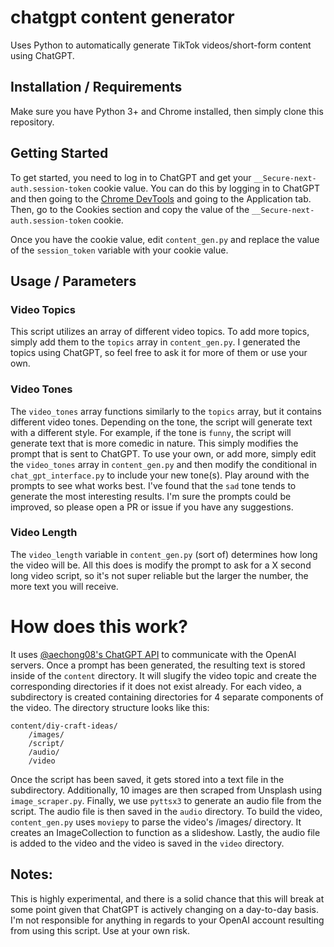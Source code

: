 # chatgpt content generator
 Uses Python to automatically generate TikTok videos/short-form content using ChatGPT.

 ## Installation / Requirements
 Make sure you have Python 3+ and Chrome installed, then simply clone this repository.

 ## Getting Started
 To get started, you need to log in to ChatGPT and get your `__Secure-next-auth.session-token` cookie value. You can do this by logging in to ChatGPT and then going to the [Chrome DevTools](https://developers.google.com/web/tools/chrome-devtools) and going to the Application tab. Then, go to the Cookies section and copy the value of the `__Secure-next-auth.session-token` cookie.

 Once you have the cookie value, edit `content_gen.py` and replace the value of the `session_token` variable with your cookie value.

 ## Usage / Parameters

 ### Video Topics
 This script utilizes an array of different video topics. To add more topics, simply add them to the `topics` array in `content_gen.py`. I generated the topics using ChatGPT, so feel free to ask it for more of them or use your own.

 ### Video Tones
 The `video_tones` array functions similarly to the `topics` array, but it contains different video tones. Depending on the tone, the script will generate text with a different style. For example, if the tone is `funny`, the script will generate text that is more comedic in nature. This simply modifies the prompt that is sent to ChatGPT. To use your own, or add more, simply edit the `video_tones` array in `content_gen.py` and then modify the conditional in `chat_gpt_interface.py` to include your new tone(s).
 Play around with the prompts to see what works best. I've found that the `sad` tone tends to generate the most interesting results. I'm sure the prompts could be improved, so please open a PR or issue if you have any suggestions.

 ### Video Length
The `video_length` variable in `content_gen.py` (sort of) determines how long the video will be. All this does is modify the prompt to ask for a X second long video script, so it's not super reliable but the larger the number, the more text you will receive.

# How does this work?
It uses [@aechong08's ChatGPT API](https://github.com/acheong08/ChatGPT) to communicate with the OpenAI servers. Once a prompt has been generated, the resulting text is stored inside of the `content` directory. It will slugify the video topic and create the corresponding directories if it does not exist already. For each video, a subdirectory is created containing directories for 4 separate components of the video. 
The directory structure looks like this:
```
content/diy-craft-ideas/
    /images/
    /script/
    /audio/
    /video
```
Once the script has been saved, it gets stored into a text file in the subdirectory. Additionally, 10 images are then scraped from Unsplash using `image_scraper.py`. Finally, we use `pyttsx3` to generate an audio file from the script. The audio file is then saved in the `audio` directory. To build the video, `content_gen.py` uses `moviepy` to parse the video's /images/ directory. It creates an ImageCollection to function as a slideshow. Lastly, the audio file is added to the video and the video is saved in the `video` directory.

## Notes:
This is highly experimental, and there is a solid chance that this will break at some point given that ChatGPT is actively changing on a day-to-day basis. I'm not responsible for anything in regards to your OpenAI account resulting from using this script. Use at your own risk.
